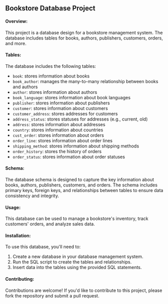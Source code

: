 ## Bookstore Database Project


#### Overview:  
This project is a database design for a bookstore management system. The database includes tables for books, authors, publishers, customers, orders, and more.

#### Tables:  
The database includes the following tables:

- `book`: stores information about books
- `book_author`: manages the many-to-many relationship between books and authors
- `author`: stores information about authors
- `book_language`: stores information about book languages
- `publisher`: stores information about publishers
- `customer`: stores information about customers
- `customer_address`: stores addresses for customers
- `address_status`: stores statuses for addresses (e.g., current, old)
- `address`: stores information about addresses
- `country`: stores information about countries
- `cust_order`: stores information about orders
- `order_line`: stores information about order lines
- `shipping_method`: stores information about shipping methods
- `order_history`: stores the history of orders
- `order_status`: stores information about order statuses

#### Schema:  
The database schema is designed to capture the key information about books, authors, publishers, customers, and orders. The schema includes primary keys, foreign keys, and relationships between tables to ensure data consistency and integrity.

#### Usage:  
This database can be used to manage a bookstore's inventory, track customers' orders, and analyze sales data.

#### Installation:  
To use this database, you'll need to:

1. Create a new database in your database management system.
2. Run the SQL script to create the tables and relationships.
3. Insert data into the tables using the provided SQL statements.

#### Contributing:  
Contributions are welcome! If you'd like to contribute to this project, please fork the repository and submit a pull request.




